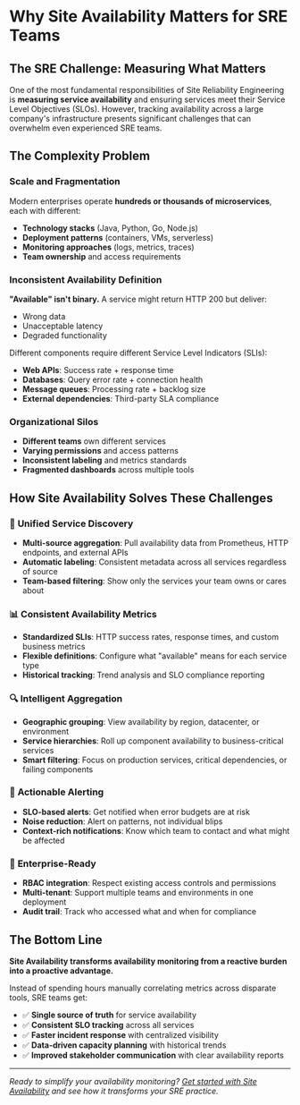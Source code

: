 # Why Site Availability Matters for SRE Teams

## The SRE Challenge: Measuring What Matters

One of the most fundamental responsibilities of Site Reliability Engineering is **measuring service availability** and ensuring services meet their Service Level Objectives (SLOs). However, tracking availability across a large company's infrastructure presents significant challenges that can overwhelm even experienced SRE teams.

## The Complexity Problem

### Scale and Fragmentation

Modern enterprises operate **hundreds or thousands of microservices**, each with different:

- **Technology stacks** (Java, Python, Go, Node.js)
- **Deployment patterns** (containers, VMs, serverless)
- **Monitoring approaches** (logs, metrics, traces)
- **Team ownership** and access requirements

### Inconsistent Availability Definition

**"Available" isn't binary.** A service might return HTTP 200 but deliver:

- Wrong data
- Unacceptable latency
- Degraded functionality

Different components require different Service Level Indicators (SLIs):

- **Web APIs**: Success rate + response time
- **Databases**: Query error rate + connection health
- **Message queues**: Processing rate + backlog size
- **External dependencies**: Third-party SLA compliance

### Organizational Silos

- **Different teams** own different services
- **Varying permissions** and access patterns
- **Inconsistent labeling** and metrics standards
- **Fragmented dashboards** across multiple tools

## How Site Availability Solves These Challenges

### 🎯 **Unified Service Discovery**

- **Multi-source aggregation**: Pull availability data from Prometheus, HTTP endpoints, and external APIs
- **Automatic labeling**: Consistent metadata across all services regardless of source
- **Team-based filtering**: Show only the services your team owns or cares about

### 📊 **Consistent Availability Metrics**

- **Standardized SLIs**: HTTP success rates, response times, and custom business metrics
- **Flexible definitions**: Configure what "available" means for each service type
- **Historical tracking**: Trend analysis and SLO compliance reporting

### 🔍 **Intelligent Aggregation**

- **Geographic grouping**: View availability by region, datacenter, or environment
- **Service hierarchies**: Roll up component availability to business-critical services
- **Smart filtering**: Focus on production services, critical dependencies, or failing components

### 🚨 **Actionable Alerting**

- **SLO-based alerts**: Get notified when error budgets are at risk
- **Noise reduction**: Alert on patterns, not individual blips
- **Context-rich notifications**: Know which team to contact and what might be affected

### 🏢 **Enterprise-Ready**

- **RBAC integration**: Respect existing access controls and permissions
- **Multi-tenant**: Support multiple teams and environments in one deployment
- **Audit trail**: Track who accessed what and when for compliance

## The Bottom Line

**Site Availability transforms availability monitoring from a reactive burden into a proactive advantage.**

Instead of spending hours manually correlating metrics across disparate tools, SRE teams get:

- ✅ **Single source of truth** for service availability
- ✅ **Consistent SLO tracking** across all services
- ✅ **Faster incident response** with centralized visibility
- ✅ **Data-driven capacity planning** with historical trends
- ✅ **Improved stakeholder communication** with clear availability reports

---

_Ready to simplify your availability monitoring? [Get started with Site Availability](usage/quickstart.md) and see how it transforms your SRE practice._
